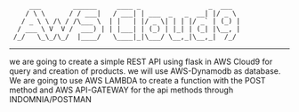          ___        ______     ____ _                 _  ___  
        / \ \      / / ___|   / ___| | ___  _   _  __| |/ _ \ 
       / _ \ \ /\ / /\___ \  | |   | |/ _ \| | | |/ _` | (_) |
      / ___ \ V  V /  ___) | | |___| | (_) | |_| | (_| |\__, |
     /_/   \_\_/\_/  |____/   \____|_|\___/ \__,_|\__,_|  /_/ 
 ----------------------------------------------------------------- 


we are going to create a simple REST API using flask in AWS Cloud9 for query and creation of
products.
we will use AWS-Dynamodb as database.
We are going to use AWS LAMBDA to create a function with the POST method
and AWS API-GATEWAY for the api methods through INDOMNIA/POSTMAN



